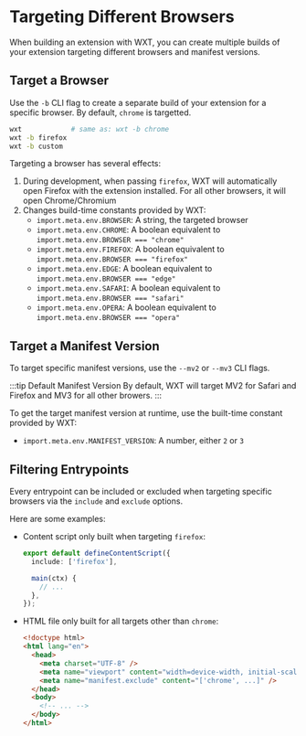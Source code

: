# Targeting Different Browsers

When building an extension with WXT, you can create multiple builds of your extension targeting different browsers and manifest versions.

## Target a Browser

Use the `-b` CLI flag to create a separate build of your extension for a specific browser. By default, `chrome` is targetted.

```sh
wxt            # same as: wxt -b chrome
wxt -b firefox
wxt -b custom
```

Targeting a browser has several effects:

1. During development, when passing `firefox`, WXT will automatically open Firefox with the extension installed. For all other browsers, it will open Chrome/Chromium
2. Changes build-time constants provided by WXT:
   - `import.meta.env.BROWSER`: A string, the targeted browser
   - `import.meta.env.CHROME`: A boolean equivalent to `import.meta.env.BROWSER === "chrome"`
   - `import.meta.env.FIREFOX`: A boolean equivalent to `import.meta.env.BROWSER === "firefox"`
   - `import.meta.env.EDGE`: A boolean equivalent to `import.meta.env.BROWSER === "edge"`
   - `import.meta.env.SAFARI`: A boolean equivalent to `import.meta.env.BROWSER === "safari"`
   - `import.meta.env.OPERA`: A boolean equivalent to `import.meta.env.BROWSER === "opera"`

## Target a Manifest Version

To target specific manifest versions, use the `--mv2` or `--mv3` CLI flags.

:::tip Default Manifest Version
By default, WXT will target MV2 for Safari and Firefox and MV3 for all other browers.
:::

To get the target manifest version at runtime, use the built-time constant provided by WXT:

- `import.meta.env.MANIFEST_VERSION`: A number, either `2` or `3`

## Filtering Entrypoints

Every entrypoint can be included or excluded when targeting specific browsers via the `include` and `exclude` options.

Here are some examples:

- Content script only built when targeting `firefox`:

  ```ts
  export default defineContentScript({
    include: ['firefox'],

    main(ctx) {
      // ...
    },
  });
  ```

- HTML file only built for all targets other than `chrome`:
  ```html
  <!doctype html>
  <html lang="en">
    <head>
      <meta charset="UTF-8" />
      <meta name="viewport" content="width=device-width, initial-scale=1.0" />
      <meta name="manifest.exclude" content="['chrome', ...]" />
    </head>
    <body>
      <!-- ... -->
    </body>
  </html>
  ```
